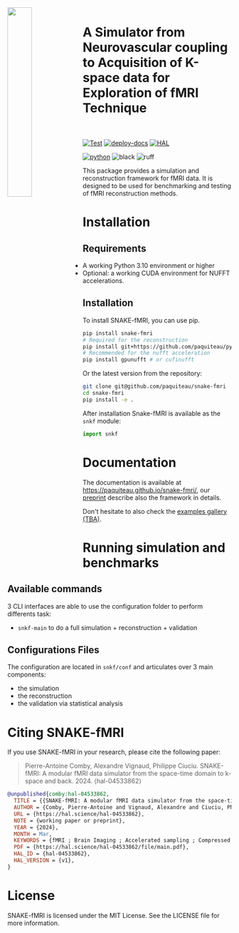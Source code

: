 <img align="left" width="33%" src="https://github.com/paquiteau/snake-fmri/blob/main/docs/images/logos/logo-snake_light.svg"> 
<h1> A Simulator from Neurovascular coupling to Acquisition of K-space data for Exploration of fMRI Technique </br></br></h1>


[![Test](https://github.com/paquiteau/snake-fmri/actions/workflows/test.yml/badge.svg)](https://github.com/paquiteau/snake-fmri/actions/workflows/test.yml)
[![deploy-docs](https://github.com/paquiteau/snake-fmri/actions/workflows/deploy-docs.yml/badge.svg)](https://paquiteau.github.io/snake-fmri)
[![HAL](https://img.shields.io/badge/preprint-04533862-purple?logo=HAL&logoColor=white)](https://hal.science/hal-04533862)

[![python](https://img.shields.io/badge/python-3.10%2B-blue?logo=python&logoColor=blue)](https://pypi.org/project/snake-fmri)
![black](https://img.shields.io/badge/code--style-black-black)
![ruff](https://img.shields.io/badge/lint-ruff-purple?logo=stackblitz&logoColor=yellow)



This package provides a simulation and reconstruction framework for fMRI data. It is designed to be used for benchmarking and testing of fMRI reconstruction methods.


# Installation
## Requirements 
- A working Python 3.10 environment  or higher 
- Optional: a working CUDA environment for NUFFT accelerations.

## Installation
To install SNAKE-fMRI, you can use pip. 

```bash
pip install snake-fmri 
# Required for the reconstruction 
pip install git+https://github.com/paquiteau/pysap-fmri
# Recommended for the nufft acceleration 
pip install gpunufft # or cufinufft 
```

Or the latest version from the repository:

```bash
git clone git@github.com/paquiteau/snake-fmri 
cd snake-fmri 
pip install -e .
```
After installation Snake-fMRI is available as the `snkf` module: 

``` python
import snkf

```

# Documentation
The documentation is available at https://paquiteau.github.io/snake-fmri/, our [preprint](https://hal.science/hal-04533862) describe also the framework in details.

Don't hesitate to also check the [examples gallery (TBA)](https://paquiteau.github.io/snake-fmri).

# Running simulation and benchmarks 
## Available commands 

3 CLI interfaces are able to use the configuration folder to perform differents task: 
 - `snkf-main` to do a full simulation + reconstruction + validation 
 

## Configurations Files
The configuration  are located in `snkf/conf` and articulates over 3 main components: 
- the simulation
- the reconstruction
- the validation via statistical analysis



# Citing SNAKE-fMRI
If you use SNAKE-fMRI in your research, please cite the following paper:

>  Pierre-Antoine Comby, Alexandre Vignaud, Philippe Ciuciu. SNAKE-fMRI: A modular fMRI data simulator from the space-time domain to k-space and back. 2024. ⟨hal-04533862⟩ 

```bibtex
@unpublished{comby:hal-04533862,
  TITLE = {{SNAKE-fMRI: A modular fMRI data simulator from the space-time domain to k-space and back}},
  AUTHOR = {Comby, Pierre-Antoine and Vignaud, Alexandre and Ciuciu, Philippe},
  URL = {https://hal.science/hal-04533862},
  NOTE = {working paper or preprint},
  YEAR = {2024},
  MONTH = Mar,
  KEYWORDS = {fMRI ; Brain Imaging ; Accelerated sampling ; Compressed Sensing ; Simulation ; Open Source ; Python ; np ndarray , np newaxis] ; np ; ndarray , np ; newaxis]},
  PDF = {https://hal.science/hal-04533862/file/main.pdf},
  HAL_ID = {hal-04533862},
  HAL_VERSION = {v1},
}
```

# License

SNAKE-fMRI is licensed under the MIT License. See the LICENSE file for more information.
